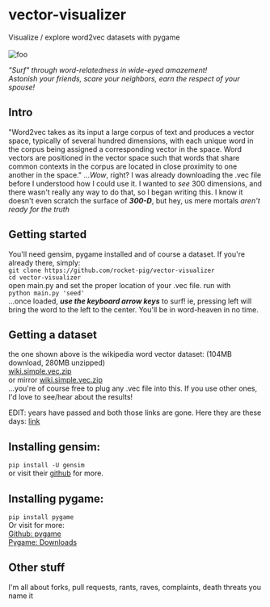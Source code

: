 # vector-visualizer
Visualize / explore word2vec datasets with pygame 
\
\
![foo](https://darknesseverytime.live/mirror/sample.gif "title")  

_"Surf" through word-relatedness in wide-eyed amazement!_  
_Astonish your friends, scare your neighbors, earn the respect of your spouse!_
## Intro
"Word2vec takes as its input a large corpus of text and produces a vector space, typically of several hundred dimensions, with each unique word in the corpus being assigned a corresponding vector in the space. Word vectors are positioned in the vector space such that words that share common contexts in the corpus are located in close proximity to one another in the space."  ...*Wow*, right? I was already downloading the .vec file before I understood how I could use it. I wanted to *see* 300 dimensions, and there wasn't really any way to do that, so I began writing this. I know it doesn't even scratch the surface of ***300-D***, but hey, us mere mortals *aren't ready for the truth* 


## Getting started
You'll need gensim, pygame installed and of course a dataset. If you're already there, simply:  
`git clone https://github.com/rocket-pig/vector-visualizer`\
`cd vector-visualizer`\
open main.py and set the proper location of your .vec file.
run with\
`python main.py 'seed'`\
...once loaded, ***use the keyboard arrow keys*** to surf! ie, 
pressing left will bring the word to the left to the center. You'll be in word-heaven in no time.  



## Getting a dataset
the one shown above is the wikipedia word vector dataset: (104MB download, 280MB unzipped)  
[wiki.simple.vec.zip](https://darknesseverytime.live/mirror/wiki.simple.vec.zip)  
or mirror [wiki.simple.vec.zip](https://drive.google.com/uc?id=1u79f3d2PkmePzyKgubkbxOjeaZCJgCrt&export=download)  
...you're of course free to plug any .vec file into this. If you use other ones, I'd love to see/hear about the results!

EDIT: years have passed and both those links are gone.  Here they are these days: [link](https://wikipedia2vec.github.io/wikipedia2vec/pretrained/)

## Installing gensim:
`pip install -U gensim`\
or visit their [github](https://github.com/RaRe-Technologies/gensim) for more.

## Installing pygame:
`pip install pygame`\
Or visit for more:  
[Github: pygame](https://github.com/pygame/pygame)\
[Pygame: Downloads](https://www.pygame.org/download.shtml)

## Other stuff
I'm all about forks, pull requests, rants, raves, complaints, death threats you name it
